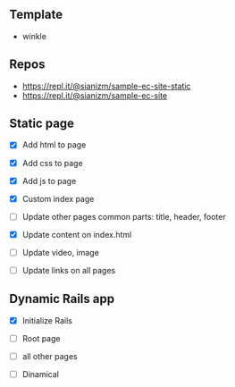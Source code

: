 ## Template

- winkle

## Repos

- https://repl.it/@sianizm/sample-ec-site-static
- https://repl.it/@sianizm/sample-ec-site

## Static page

- [x] Add html to page
- [x] Add css to page
- [x] Add js to page
- [x] Custom index page
- [ ] Update other pages common parts: title, header, footer
- [x] Update content on index.html
- [ ] Update video, image
- [ ] Update links on all pages


## Dynamic Rails app

- [x] Initialize Rails
- [ ] Root page
- [ ] all other pages
- [ ] Dinamical


